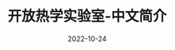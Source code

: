 ---
# Leave the homepage title empty to use the site title
title: 开放热学实验室-中文简介
date: 2022-10-24
type: landing

sections:
  - block: hero
    content:
      title: |
        开放热学实验室
      image:
        filename: welcome.jpg
      text: |
        <br>
        
        描述
  
  - block: collection
    content:
      title: Latest News
      subtitle:
      text:
      count: 5
      filters:
        author: ''
        category: ''
        exclude_featured: false
        publication_type: ''
        tag: ''
      offset: 0
      order: desc
      page_type: post
    design:
      view: card
      columns: '1'
  
  - block: markdown
    content:
      title:
      subtitle:
      text: |
        {{% cta cta_link="./people/" cta_text="团队成员" %}}
    design:
      columns: '1'
---